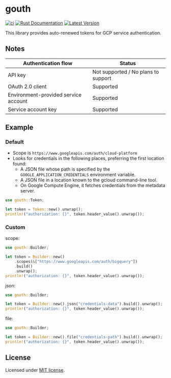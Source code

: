 # gouth

[![ci](https://github.com/mechiru/gouth/workflows/ci/badge.svg)](https://github.com/mechiru/gouth/actions?query=workflow:ci)
[![Rust Documentation](https://docs.rs/gouth/badge.svg)](https://docs.rs/gouth)
[![Latest Version](https://img.shields.io/crates/v/gouth.svg)](https://crates.io/crates/gouth)

This library provides auto-renewed tokens for GCP service authentication.

## Notes
| Authentication flow                  | Status                              |
|--------------------------------------|-------------------------------------|
| API key                              | Not supported / No plans to support |
| OAuth 2.0 client                     | Supported                           |
| Environment-provided service account | Supported                           |
| Service account key                  | Supported                           |

## Example

### Default
- Scope is `https://www.googleapis.com/auth/cloud-platform`
- Looks for credentials in the following places, preferring the first location found:
  - A JSON file whose path is specified by the `GOOGLE_APPLICATION_CREDENTIALS` environment variable.
  - A JSON file in a location known to the gcloud command-line tool.
  - On Google Compute Engine, it fetches credentials from the metadata server.

```rust
use gouth::Token;

let token = Token::new().unwrap();
println!("authorization: {}", token.header_value().unwrap());
```

### Custom
scope:
```rust
use gouth::Builder;

let token = Builder::new()
	.scopes(&["https://www.googleapis.com/auth/bigquery"])
	.build()
	.unwrap();
println!("authorization: {}", token.header_value().unwrap());
```

json:
```rust
use gouth::Builder;

let token = Builder::new().json("credentials-data").build().unwrap();
println!("authorization: {}", token.header_value().unwrap());
```

file:
```rust
use gouth::Builder;

let token = Builder::new().file("credentials-path").build().unwrap();
println!("authorization: {}", token.header_value().unwrap());
```

## License
Licensed under [MIT license](./LICENSE).

